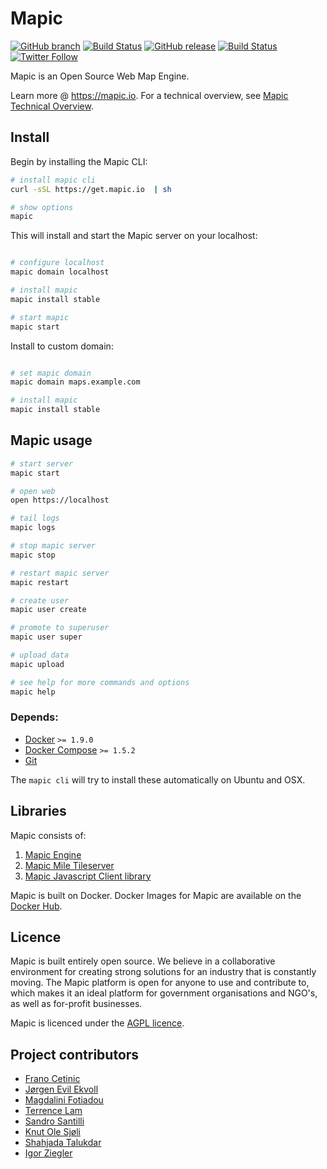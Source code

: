 # Mapic  

[![GitHub branch](https://img.shields.io/badge/branch-master-blue.svg)](https://github.com/mapic/mapic/tree/master)
[![Build Status](https://travis-ci.org/mapic/mapic.svg?branch=master)](https://travis-ci.org/mapic/mapic)
[![GitHub release](https://img.shields.io/github/release/mapic/mapic.svg)](https://github.com/mapic/mapic/releases) [![Build Status](https://travis-ci.org/mapic/mapic.svg?branch=v2.0)](https://travis-ci.org/mapic/mapic) [![Twitter Follow](https://img.shields.io/twitter/follow/mapic_io.svg?style=social&label=Follow)](https://twitter.com/mapic_io) 

Mapic is an Open Source Web Map Engine. 

Learn more @ https://mapic.io. For a technical overview, see [Mapic Technical Overview](https://github.com/mapic/mapic/wiki/Mapic-Techincal-Overview).



## Install
Begin by installing the Mapic CLI:

```bash
# install mapic cli
curl -sSL https://get.mapic.io  | sh

# show options
mapic

```

This will install and start the Mapic server on your localhost:
```bash

# configure localhost
mapic domain localhost

# install mapic
mapic install stable

# start mapic
mapic start

```


Install to custom domain:
```bash

# set mapic domain
mapic domain maps.example.com

# install mapic
mapic install stable

```


## Mapic usage

```bash
# start server
mapic start

# open web
open https://localhost

# tail logs
mapic logs

# stop mapic server
mapic stop

# restart mapic server
mapic restart

# create user
mapic user create

# promote to superuser
mapic user super 

# upload data
mapic upload

# see help for more commands and options
mapic help
```



### Depends: 
- [Docker](https://docs.docker.com/engine/installation/) `>= 1.9.0`  
- [Docker Compose](https://docs.docker.com/compose/install/) `>= 1.5.2`  
- [Git](https://git-scm.com/book/en/v2/Getting-Started-Installing-Git)

The `mapic cli` will try to install these automatically on Ubuntu and OSX.


## Libraries
Mapic consists of:   
1. [Mapic Engine](https://github.com/mapic/engine)  
2. [Mapic Mile Tileserver](https://github.com/mapic/mile)    
3. [Mapic Javascript Client library](https://github.com/mapic/mapic.js)    

Mapic is built on Docker. Docker Images for Mapic are available on the [Docker Hub](https://hub.docker.com/u/mapic/).

## Licence
Mapic is built entirely open source. We believe in a collaborative environment for creating strong solutions for an industry that is constantly moving. The Mapic platform is open for anyone to use and contribute to, which makes it an ideal platform for government organisations and NGO's, as well as for-profit businesses.

Mapic is licenced under the [AGPL licence](https://github.com/mapic/mapic/blob/master/LICENCE).

## Project contributors
- [Frano Cetinic](https://github.com/franocetinic)
- [Jørgen Evil Ekvoll](https://github.com/jorgenevil)
- [Magdalini Fotiadou](https://github.com/mft74)
- [Terrence Lam](https://github.com/skyuplam)
- [Sandro Santilli](https://github.com/strk)
- [Knut Ole Sjøli](https://github.com/knutole)
- [Shahjada Talukdar](https://github.com/destromas1)
- [Igor Ziegler](https://github.com/igorziegler)
